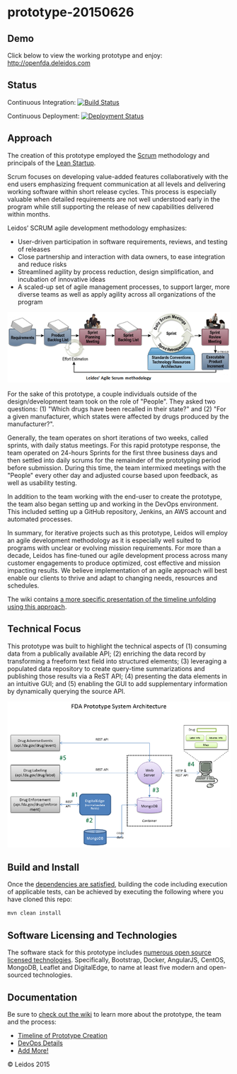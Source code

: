 # prototype-20150626

## Demo
Click below to view the working prototype and enjoy:  
http://openfda.deleidos.com

## Status
Continuous Integration:
[![Build Status](https://jenkins.openfda.deleidos.com/buildStatus/icon?job=Deploy_Prototype)](https://jenkins.openfda.deleidos.com/job/Deploy_Prototype/)

Continuous Deployment:
[![Deployment Status](https://jenkins.openfda.deleidos.com/job/Deploy_Prototype/badge/icon)](https://jenkins.openfda.deleidos.com/job/Deploy_Prototype/)  

## Approach
The creation of this prototype employed the [Scrum](https://en.wikipedia.org/wiki/Scrum_(software_development)) methodology and principals of the [Lean Startup](https://en.wikipedia.org/wiki/Lean_startup).  

Scrum focuses on developing value-added features collaboratively with the end users emphasizing frequent communication at all levels and delivering working software within short release cycles. This process is especially valuable when detailed requirements are not well understood early in the program while still supporting the release of new capabilities delivered within months.  

Leidos’ SCRUM agile development methodology emphasizes:
+	User-driven participation in software requirements, reviews, and testing of releases  
+	Close partnership and interaction with data owners, to ease integration and reduce risks  
+	Streamlined agility by process reduction, design simplification, and incubation of innovative ideas  
+	A scaled-up set of agile management processes, to support larger, more diverse teams as well as apply agility across all organizations of the program  

![](https://raw.githubusercontent.com/deleidos/prototype-20150626/master/docs/archive/scrum_diagram1.png)

For the sake of this prototype, a couple individuals outside of the design/development team took on the role of "People". They asked two questions: (1) "Which drugs have been recalled in their state?" and (2) "For a given manufacturer, which states were affected by drugs produced by the manufacturer?".

Generally, the team operates on short iterations of two weeks, called sprints, with daily status meetings. For this rapid prototype response, the team operated on 24-hours Sprints for the first three business days and then settled into daily scrums for the remainder of the prototyping period before submission. During this time, the team intermixed meetings with the "People" every other day and adjusted course based upon feedback, as well as usability testing. 

In addition to the team working with the end-user to create the prototype, the team also began setting up and working in the DevOps environment. This included setting up a GitHub repository, Jenkins, an AWS account and automated processes. 
  
In summary, for iterative projects such as this prototype, Leidos will employ an agile development methodology as it is especially well suited to programs with unclear or evolving mission requirements. For more than a decade, Leidos has fine-tuned our agile development process across many customer engagements to produce optimized, cost effective and mission impacting results. We believe implementation of an agile approach will best enable our clients to thrive and adapt to changing needs, resources and schedules.  

The wiki contains [a more specific presentation of the timeline unfolding using this approach](https://github.com/deleidos/prototype-20150626/wiki/Prototype-Timeline). 

## Technical Focus

This prototype was built to highlight the technical aspects of (1) consuming data from a publically available API; (2) enriching the data record by transforming a freeform text field into structured elements; (3) leveraging a populated data repository to create query-time summarizations and publishing those results via a ReST API; (4) presenting the data elements in an intuitive GUI; and (5) enabling the GUI to add supplementary information by dynamically querying the source API.

![](https://raw.githubusercontent.com/deleidos/prototype-20150626/master/docs/archive/prototype_architecture-v1b.png)

## Build and Install

Once the [dependencies are satisfied](https://github.com/deleidos/prototype-20150626/wiki#build-and-install), building the code including execution of applicable tests, can be achieved by executing the following where you have cloned this repo:

```bash
mvn clean install
``` 

## Software Licensing and Technologies

The software stack for this prototype includes [numerous open source licensed technologies](https://github.com/deleidos/prototype-20150626/wiki#licenses). Specifically, Bootstrap, Docker, AngularJS, CentOS, MongoDB, Leaflet and DigitalEdge, to name at least five modern and open-sourced technologies.

## Documentation
Be sure to [check out the wiki](https://github.com/deleidos/prototype-20150626/wiki) to learn more about the prototype, the team and the process:
+ [Timeline of Prototype Creation](https://github.com/deleidos/prototype-20150626/wiki/Prototype-Timeline)
+ [DevOps Details](https://github.com/deleidos/prototype-20150626/wiki/DevOps)
+ [Add More!](https://github.com/deleidos/prototype-20150626/wiki)

&copy; Leidos 2015
